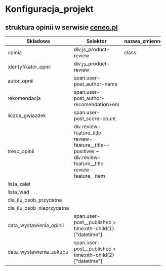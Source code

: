 # Konfiguracja_projekt




## struktura opinii w serwisie [ceneo.pl]()




|Skladowa|Selektor|nazwa_zmiennej|typ_zmiennej|
|--------|--------|--------|-------|
|opinia|div.js_product-review|class|string|
|identyfikator_opnii|div.js_product-review|||
|autor_opnii|span.user-post_author-name|||
|rekomendacja|span.user-post_author-recomendation>em|||
|liczba_gwiazdek|span.user-post_score-count|||
|tresc_opinii|div.review-feature_title review-feature__title--positives ~ div.review-feature__title review-feature__item|||
|lista_zalet||||
|lista_wad||||
|dla_ilu_osob_przydatna||||
|dla_ilu_osob_nieprzydatna||||
|data_wystawienia_opinii|span.user-post__published > time:nth-child(1)["datetime"]|||
|data_wystawienia_zakupu|span.user-post__published > time:nth-child(2)["datetime"]|||